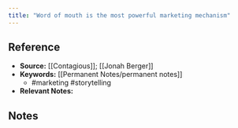 ```yaml
---
title: "Word of mouth is the most powerful marketing mechanism"
---
```

## Reference
- **Source:** [[Contagious]]; [[Jonah Berger]]
- **Keywords:** [[Permanent Notes/permanent notes]]
	- #marketing #storytelling 
- **Relevant Notes:** 
## Notes